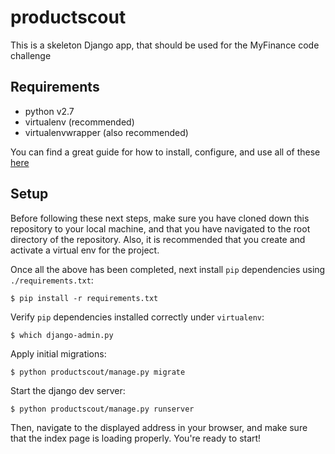 # productscout
This is a skeleton Django app, that should be used for the MyFinance code challenge

## Requirements
* python v2.7
* virtualenv (recommended)
* virtualenvwrapper (also recommended)

You can find a great guide for how to install, configure, and use all of these [here](http://docs.python-guide.org/en/latest/starting/installation/)

## Setup
Before following these next steps, make sure you have cloned down this repository to your local machine, and that you have navigated to the root directory of the repository. Also, it is recommended that you create and activate a virtual env for the project.

Once all the above has been completed, next install ```pip``` dependencies using ```./requirements.txt```:

```
$ pip install -r requirements.txt
```

Verify ```pip``` dependencies installed correctly under ```virtualenv```:

```
$ which django-admin.py
```

Apply initial migrations:

```
$ python productscout/manage.py migrate
```

Start the django dev server:

```
$ python productscout/manage.py runserver
```

Then, navigate to the displayed address in your browser, and make sure that the index page is loading properly. You're ready to start!

